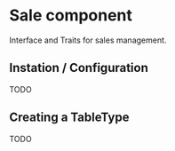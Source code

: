 Sale component
===============

Interface and Traits for sales management.

## Instation / Configuration
TODO

## Creating a TableType
TODO
